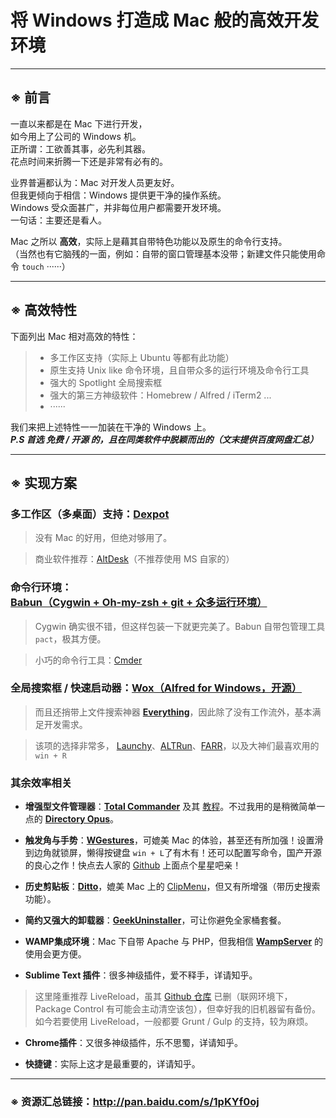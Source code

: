 # 将 Windows 打造成 Mac 般的高效开发环境


----------

## ※ 前言
一直以来都是在 Mac 下进行开发，  
如今用上了公司的 Windows 机。  
正所谓：工欲善其事，必先利其器。  
花点时间来折腾一下还是非常有必有的。  

业界普遍都认为：Mac 对开发人员更友好。  
但我更倾向于相信：Windows 提供更干净的操作系统。  
Windows 受众面甚广，并非每位用户都需要开发环境。  
一句话：主要还是看人。  

Mac 之所以 **高效**，实际上是藉其自带特色功能以及原生的命令行支持。  
（当然也有它脑残的一面，例如：自带的窗口管理基本没带；新建文件只能使用命令 ```touch``` ······）


----------

## ※ 高效特性
下面列出 Mac 相对高效的特性：

> * 多工作区支持（实际上 Ubuntu 等都有此功能）
> * 原生支持 Unix like 命令环境，且自带众多的运行环境及命令行工具
> * 强大的 Spotlight 全局搜索框
> * 强大的第三方神级软件：Homebrew / Alfred / iTerm2 ...
> * ······

  
我们来把上述特性一一加装在干净的 Windows 上。  
***P.S 首选 免费 / 开源 的，且在同类软件中脱颖而出的（文末提供百度网盘汇总）***


----------

## ※ 实现方案

### 多工作区（多桌面）支持：**[Dexpot](http://dexpot.de/)**

> 没有 Mac 的好用，但绝对够用了。

> 商业软件推荐：[AltDesk](http://www.astonshell.com/altdesk/)（不推荐使用 MS 自家的）


### 命令行环境：**[Babun（Cygwin + Oh-my-zsh + git + 众多运行环境）](http://babun.github.io/)**

> Cygwin 确实很不错，但这样包装一下就更完美了。Babun 自带包管理工具 ```pact```，极其方便。

> 小巧的命令行工具：[Cmder](https://github.com/cmderdev/cmder)

### 全局搜索框 / 快速启动器：**[Wox（Alfred for Windows，开源）](http://www.getwox.com/)**

> 而且还捎带上文件搜索神器 **[Everything](http://www.voidtools.com/)**，因此除了没有工作流外，基本满足开发需求。  

> 该项的选择非常多， [Launchy](http://launchy.net/)、[ALTRun](https://code.google.com/archive/p/altrun/)、[FARR](http://www.donationcoder.com/Software/Mouser/findrun/index.html)，以及大神们最喜欢用的 ```win + R```


### 其余效率相关
- **增强型文件管理器**：**[Total Commander](http://www.ghisler.com/)** 及其 [教程](https://xbeta.info/studytc/index.htm)。不过我用的是稍微简单一点的 **[Directory Opus](http://www.gpsoft.com.au/)**。  
  
- **触发角与手势**：**[WGestures](http://www.yingdev.com/projects/wgestures)**，可媲美 Mac 的体验，甚至还有所加强！设置滑到边角就锁屏，懒得按键盘 ```win + L```了有木有！还可以配置写命令，国产开源的良心之作！快点去人家的 [Github](https://github.com/yingDev/WGestures) 上面点个星星吧亲！  
  
- **历史剪贴板**：**[Ditto](http://ditto-cp.sourceforge.net/)**，媲美 Mac 上的 [ClipMenu](http://www.clipmenu.com/)，但又有所增强（带历史搜索功能）。  
  
- **简约又强大的卸载器**：**[GeekUninstaller](http://www.geekuninstaller.com/)**，可让你避免全家桶套餐。  
  
- **WAMP集成环境**：Mac 下自带 Apache 与 PHP，但我相信 **[WampServer](http://www.wampserver.com/)** 的使用会更方便。  
    
- **Sublime Text 插件**：很多神级插件，爱不释手，详请知乎。
> 这里隆重推荐 LiveReload，虽其 [Github 仓库](https://github.com/dz0ny/LiveReload-sublimetext2) 已删（联网环境下，Package Control 有可能会主动清空该包），但幸好我的旧机器留有备份。如今若要使用 LiveReload，一般都要 Grunt / Gulp 的支持，较为麻烦。
  
- **Chrome插件**：又很多神级插件，乐不思蜀，详请知乎。  
  
- **快捷键**：实际上这才是最重要的，详请知乎。  


----------

### ※ 资源汇总链接：http://pan.baidu.com/s/1pKYf0oj
